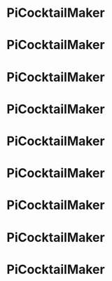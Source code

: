 # PiCocktailMaker
# PiCocktailMaker
# PiCocktailMaker
# PiCocktailMaker
# PiCocktailMaker
# PiCocktailMaker
# PiCocktailMaker
# PiCocktailMaker
# PiCocktailMaker
